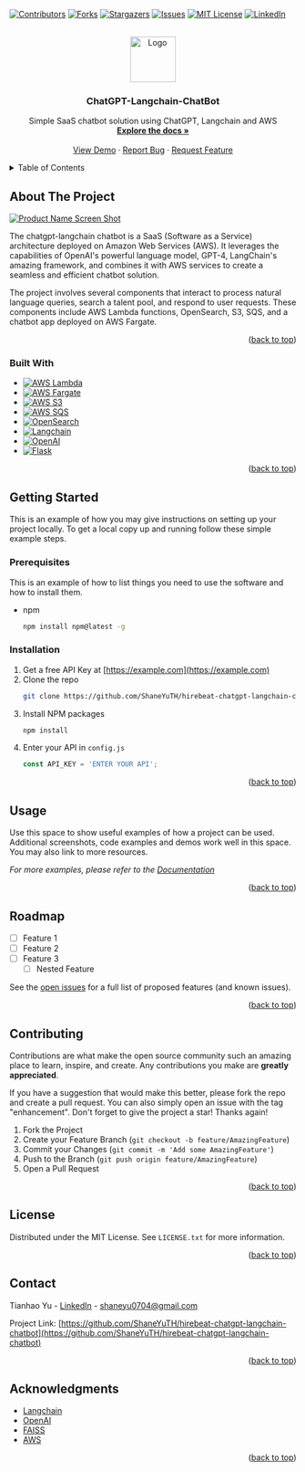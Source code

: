 <!-- Improved compatibility of back to top link: See: https://github.com/othneildrew/Best-README-Template/pull/73 -->
<a name="readme-top"></a>
<!--
*** Thanks for checking out the Best-README-Template. If you have a suggestion
*** that would make this better, please fork the repo and create a pull request
*** or simply open an issue with the tag "enhancement".
*** Don't forget to give the project a star!
*** Thanks again! Now go create something AMAZING! :D
-->



<!-- PROJECT SHIELDS -->
<!--
*** I'm using markdown "reference style" links for readability.
*** Reference links are enclosed in brackets [ ] instead of parentheses ( ).
*** See the bottom of this document for the declaration of the reference variables
*** for contributors-url, forks-url, etc. This is an optional, concise syntax you may use.
*** https://www.markdownguide.org/basic-syntax/#reference-style-links
-->
[![Contributors][contributors-shield]][contributors-url]
[![Forks][forks-shield]][forks-url]
[![Stargazers][stars-shield]][stars-url]
[![Issues][issues-shield]][issues-url]
[![MIT License][license-shield]][license-url]
[![LinkedIn][linkedin-shield]][linkedin-url]



<!-- PROJECT LOGO -->
<br />
<div align="center">
  <a href="https://github.com/ShaneYuTH/hirebeat-chatgpt-langchain-chatbot">
    <img src="images/logo.png" alt="Logo" width="80" height="80">
  </a>

<h3 align="center">ChatGPT-Langchain-ChatBot</h3>

  <p align="center">
    Simple SaaS chatbot solution using ChatGPT, Langchain and AWS
    <br />
    <a href="https://github.com/ShaneYuTH/hirebeat-chatgpt-langchain-chatbot"><strong>Explore the docs »</strong></a>
    <br />
    <br />
    <a href="https://github.com/ShaneYuTH/hirebeat-chatgpt-langchain-chatbot">View Demo</a>
    ·
    <a href="https://github.com/ShaneYuTH/hirebeat-chatgpt-langchain-chatbot/issues">Report Bug</a>
    ·
    <a href="https://github.com/ShaneYuTH/hirebeat-chatgpt-langchain-chatbot/issues">Request Feature</a>
  </p>
</div>



<!-- TABLE OF CONTENTS -->
<details>
  <summary>Table of Contents</summary>
  <ol>
    <li>
      <a href="#about-the-project">About The Project</a>
      <ul>
        <li><a href="#built-with">Built With</a></li>
      </ul>
    </li>
    <li>
      <a href="#getting-started">Getting Started</a>
      <ul>
        <li><a href="#prerequisites">Prerequisites</a></li>
        <li><a href="#installation">Installation</a></li>
      </ul>
    </li>
    <li><a href="#usage">Usage</a></li>
    <li><a href="#roadmap">Roadmap</a></li>
    <li><a href="#contributing">Contributing</a></li>
    <li><a href="#license">License</a></li>
    <li><a href="#contact">Contact</a></li>
    <li><a href="#acknowledgments">Acknowledgments</a></li>
  </ol>
</details>



<!-- ABOUT THE PROJECT -->
## About The Project

[![Product Name Screen Shot][product-screenshot]](https://example.com)

The chatgpt-langchain chatbot is a SaaS (Software as a Service) architecture deployed on Amazon Web Services (AWS). It leverages the capabilities of OpenAI's powerful language model, GPT-4, LangChain's amazing framework, and combines it with AWS services to create a seamless and efficient chatbot solution.

The project involves several components that interact to process natural language queries, search a talent pool, and respond to user requests. These components include AWS Lambda functions, OpenSearch, S3, SQS, and a chatbot app deployed on AWS Fargate.

<p align="right">(<a href="#readme-top">back to top</a>)</p>



### Built With

 
* [![AWS Lambda][Lambda]][Lambda-url]
* [![AWS Fargate][Fargate]][Fargate-url]
* [![AWS S3][S3]][S3-url]
* [![AWS SQS][SQS]][SQS-url]
* [![OpenSearch][OpenSearch.org]][OpenSearch-url]
* [![Langchain][Langchain.com]][Langchain-url]
* [![OpenAI][OpenAI.com]][OpenAI-url]
* [![Flask][Flask.com]][Flask-url]

<p align="right">(<a href="#readme-top">back to top</a>)</p>



<!-- GETTING STARTED -->
## Getting Started

This is an example of how you may give instructions on setting up your project locally.
To get a local copy up and running follow these simple example steps.

### Prerequisites

This is an example of how to list things you need to use the software and how to install them.
* npm
  ```sh
  npm install npm@latest -g
  ```

### Installation

1. Get a free API Key at [https://example.com](https://example.com)
2. Clone the repo
   ```sh
   git clone https://github.com/ShaneYuTH/hirebeat-chatgpt-langchain-chatbot.git
   ```
3. Install NPM packages
   ```sh
   npm install
   ```
4. Enter your API in `config.js`
   ```js
   const API_KEY = 'ENTER YOUR API';
   ```

<p align="right">(<a href="#readme-top">back to top</a>)</p>



<!-- USAGE EXAMPLES -->
## Usage

Use this space to show useful examples of how a project can be used. Additional screenshots, code examples and demos work well in this space. You may also link to more resources.

_For more examples, please refer to the [Documentation](https://example.com)_

<p align="right">(<a href="#readme-top">back to top</a>)</p>



<!-- ROADMAP -->
## Roadmap

- [ ] Feature 1
- [ ] Feature 2
- [ ] Feature 3
    - [ ] Nested Feature

See the [open issues](https://github.com/ShaneYuTH/hirebeat-chatgpt-langchain-chatbot/issues) for a full list of proposed features (and known issues).

<p align="right">(<a href="#readme-top">back to top</a>)</p>



<!-- CONTRIBUTING -->
## Contributing

Contributions are what make the open source community such an amazing place to learn, inspire, and create. Any contributions you make are **greatly appreciated**.

If you have a suggestion that would make this better, please fork the repo and create a pull request. You can also simply open an issue with the tag "enhancement".
Don't forget to give the project a star! Thanks again!

1. Fork the Project
2. Create your Feature Branch (`git checkout -b feature/AmazingFeature`)
3. Commit your Changes (`git commit -m 'Add some AmazingFeature'`)
4. Push to the Branch (`git push origin feature/AmazingFeature`)
5. Open a Pull Request

<p align="right">(<a href="#readme-top">back to top</a>)</p>



<!-- LICENSE -->
## License

Distributed under the MIT License. See `LICENSE.txt` for more information.

<p align="right">(<a href="#readme-top">back to top</a>)</p>



<!-- CONTACT -->
## Contact

Tianhao Yu - [LinkedIn](https://www.linkedin.com/in/yutianhao/) - shaneyu0704@gmail.com

Project Link: [https://github.com/ShaneYuTH/hirebeat-chatgpt-langchain-chatbot](https://github.com/ShaneYuTH/hirebeat-chatgpt-langchain-chatbot)

<p align="right">(<a href="#readme-top">back to top</a>)</p>



<!-- ACKNOWLEDGMENTS -->
## Acknowledgments

* [Langchain](https://python.langchain.com/docs/get_started/introduction.html)
* [OpenAI](https://platform.openai.com/)
* [FAISS](https://github.com/facebookresearch/faiss)
* [AWS](https://aws.amazon.com/)

<p align="right">(<a href="#readme-top">back to top</a>)</p>



<!-- MARKDOWN LINKS & IMAGES -->
<!-- https://www.markdownguide.org/basic-syntax/#reference-style-links -->
[contributors-shield]: https://img.shields.io/github/contributors/ShaneYuTH/hirebeat-chatgpt-langchain-chatbot.svg?style=for-the-badge
[contributors-url]: https://github.com/ShaneYuTH/hirebeat-chatgpt-langchain-chatbot/graphs/contributors
[forks-shield]: https://img.shields.io/github/forks/ShaneYuTH/hirebeat-chatgpt-langchain-chatbot.svg?style=for-the-badge
[forks-url]: https://github.com/ShaneYuTH/hirebeat-chatgpt-langchain-chatbot/network/members
[stars-shield]: https://img.shields.io/github/stars/ShaneYuTH/hirebeat-chatgpt-langchain-chatbot.svg?style=for-the-badge
[stars-url]: https://github.com/ShaneYuTH/hirebeat-chatgpt-langchain-chatbot/stargazers
[issues-shield]: https://img.shields.io/github/issues/ShaneYuTH/hirebeat-chatgpt-langchain-chatbot.svg?style=for-the-badge
[issues-url]: https://github.com/ShaneYuTH/hirebeat-chatgpt-langchain-chatbot/issues
[license-shield]: https://img.shields.io/github/license/ShaneYuTH/hirebeat-chatgpt-langchain-chatbot.svg?style=for-the-badge
[license-url]: https://github.com/ShaneYuTH/hirebeat-chatgpt-langchain-chatbot/blob/master/LICENSE.txt
[linkedin-shield]: https://img.shields.io/badge/-LinkedIn-black.svg?style=for-the-badge&logo=linkedin&colorB=555
[linkedin-url]: https://linkedin.com/in/yutianhao
[product-screenshot]: images/screenshot.png
[Lambda]: https://img.shields.io/static/v1?style=for-the-badge&message=AWS+Lambda&color=222222&logo=AWS+Lambda&logoColor=FF9900&label=
[Lambda-url]: https://aws.amazon.com/lambda/ 
[Fargate]: https://img.shields.io/static/v1?style=for-the-badge&message=AWS+Fargate&color=222222&logo=AWS+Fargate&logoColor=FF9900&label=
[Fargate-url]: https://aws.amazon.com/fargate/
[S3]: https://img.shields.io/static/v1?style=for-the-badge&message=Amazon+S3&color=569A31&logo=Amazon+S3&logoColor=FFFFFF&label=
[S3-url]: https://aws.amazon.com/s3/
[SQS]: https://img.shields.io/static/v1?style=for-the-badge&message=Amazon+SQS&color=FF4F8B&logo=Amazon+SQS&logoColor=FFFFFF&label=
[SQS-url]: https://aws.amazon.com/sqs/
[OpenSearch.org]: https://img.shields.io/static/v1?style=for-the-badge&message=OpenSearch&color=005EB8&logo=OpenSearch&logoColor=FFFFFF&label=
[OpenSearch-url]: https://opensearch.org/
[OpenAI.com]: https://img.shields.io/static/v1?style=for-the-badge&message=OpenAI&color=412991&logo=OpenAI&logoColor=FFFFFF&label=
[OpenAI-url]: https://openai.com/
[Flask.com]: https://img.shields.io/static/v1?style=for-the-badge&message=Flask&color=000000&logo=Flask&logoColor=FFFFFF&label=
[Flask-url]: https://flask.palletsprojects.com/en/2.3.x/
[Langchain.com]: https://img.shields.io/static/v1?style=for-the-badge&message=Langchain&color=000000&logo=Langchain&logoColor=FFFFFF&label=
[Langchain-url]: https://python.langchain.com/docs/get_started/introduction.html
